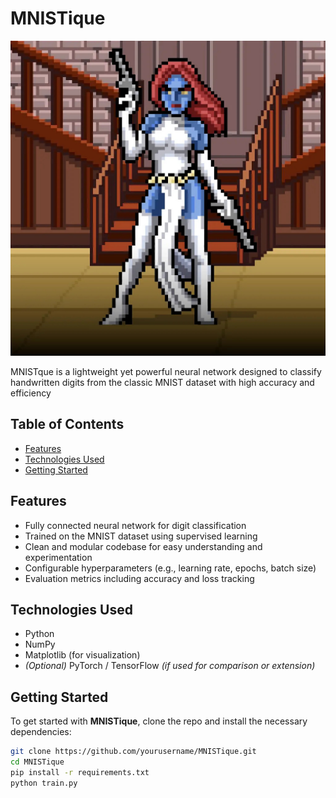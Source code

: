 # MNISTique

![MNISTique Logo](https://github.com/MosesTheRedSea/MNISTique/blob/main/Mystique.jpg)

MNISTque is a lightweight yet powerful neural network designed to classify handwritten digits from the classic MNIST dataset with high accuracy and efficiency

## Table of Contents

- [Features](#features)
- [Technologies Used](#technologies-used)
- [Getting Started](#getting-started)
  
## Features

- Fully connected neural network for digit classification  
- Trained on the MNIST dataset using supervised learning  
- Clean and modular codebase for easy understanding and experimentation  
- Configurable hyperparameters (e.g., learning rate, epochs, batch size)  
- Evaluation metrics including accuracy and loss tracking

## Technologies Used

- Python  
- NumPy  
- Matplotlib (for visualization)  
- *(Optional)* PyTorch / TensorFlow *(if used for comparison or extension)*

## Getting Started

To get started with **MNISTique**, clone the repo and install the necessary dependencies:

```bash
git clone https://github.com/yourusername/MNISTique.git
cd MNISTique
pip install -r requirements.txt
python train.py
```
